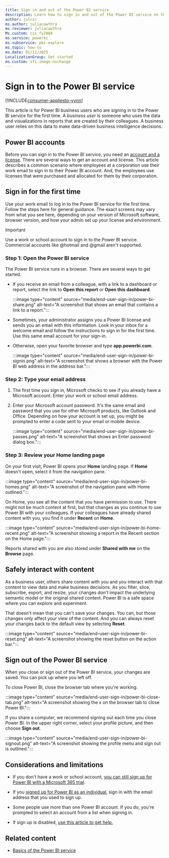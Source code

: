 ```yaml
---
title: Sign in and out of the Power BI service
description: Learn how to sign in and out of the Power BI service on the web and safely interact with your content.
author: julcsc
ms.author: juliacawthra
ms.reviewer: juliacawthra
Ms.custom: css_fy20Q4
ms.service: powerbi
ms.subservice: pbi-explore
ms.topic: how-to
ms.date: 01/11/2025
LocalizationGroup: Get started
ms.custom: sfi-image-nochange
---
```


# Sign in to the Power BI service

[!INCLUDE[consumer-appliesto-yynn](../includes/consumer-appliesto-yynn.md)]

This article is for Power BI business users who are signing in to the Power BI service for the first time. A *business user* is someone who uses the data and visualizations in reports that are created by their colleagues. A business user relies on this data to make data-driven business intelligence decisions. 

## Power BI accounts

Before you can sign in to the Power BI service, you need an [account and a license](end-user-license.md). There are several ways to get an account and license. This article describes a common scenario where employees at a corporation use their work email to sign in to their Power BI account. And, the employees use licenses that were purchased and allocated for them by their corporation. 

## Sign in for the first time

Use your work email to log in to the Power BI service for the first time. Follow the steps here for general guidance. The exact screens may vary from what you see here, depending on your version of Microsoft software, browser version, and how your admin set up your license and environment.

> [!IMPORTANT]
> Use a work or school account to sign in to the Power BI service. Commercial accounts like @hotmail and @gmail aren't supported. 

### Step 1: Open the Power BI service

The Power BI service runs in a browser. There are several ways to get started. 

- If you receive an email from a colleague, with a link to a dashboard or report, select the link to **Open this report** or **Open this dashboard**.

    :::image type="content" source="media/end-user-sign-in/power-bi-share.png" alt-text="A screenshot that shows an email that contains a link to a report.":::

- Sometimes, your administrator assigns you a Power BI license and sends you an email with this information. Look in your inbox for a welcome email and follow the instructions to sign in for the first time. Use this same email account for your sign-in.

- Otherwise, open your favorite browser and type **app.powerbi.com**.

    :::image type="content" source="media/end-user-sign-in/power-bi-signin.png" alt-text="A screenshot that shows a browser with the Power BI web address in the address bar.":::

### Step 2: Type your email address

1. The first time you sign in, Microsoft checks to see if you already have a Microsoft account. Enter your work or school email address.

1. Enter your Microsoft account password. It's the same email and password that you use for other Microsoft products, like Outlook and Office. Depending on how your account is set up, you might be prompted to enter a code sent to your email or mobile device.

    :::image type="content" source="media/end-user-sign-in/power-bi-passes.png" alt-text="A screenshot that shows an Enter password dialog box.":::

### Step 3: Review your Home landing page

On your first visit, Power BI opens your **Home** landing page. If **Home** doesn't open, select it from the navigation pane.

:::image type="content" source="media/end-user-sign-in/power-bi-homes.png" alt-text="A screenshot of the navigation pane with Home outlined.":::

On Home, you see all the content that you have permission to use. There might not be much content at first, but that changes as you continue to use Power BI with your colleagues. If your colleagues have already shared content with you, you find it under **Recent** on **Home**.

:::image type="content" source="media/end-user-sign-in/power-bi-home-recent.png" alt-text="A screenshot showing a report in the Recent section on the Home page.":::

Reports shared with you are also stored under **Shared with me** on the **Browse** page.

## Safely interact with content

As a business user, others share content with you and you interact with that content to view data and make business decisions. As you filter, slice, subscribe, export, and resize, your changes don't impact the underlying semantic model or the original shared content. Power BI is a safe space where you can explore and experiment.

That doesn't mean that you can't save your changes. You can, but those changes only affect your view of the content. And you can always reset your changes back to the default view by selecting **Reset**.

:::image type="content" source="media/end-user-sign-in/power-bi-reset.png" alt-text="A screenshot showing the reset button on the action bar.":::

## Sign out of the Power BI service

When you close or sign out of the Power BI service, your changes are saved. You can pick up where you left off.

To close Power BI, close the browser tab where you're working.

:::image type="content" source="media/end-user-sign-in/power-bi-close-tab.png" alt-text="A screenshot showing the x on the browser tab to close Power BI.":::

If you share a computer, we recommend signing out each time you close Power BI. In the upper right corner, select your profile picture, and then choose **Sign out**.  

:::image type="content" source="media/end-user-sign-in/power-bi-signout.png" alt-text="A screenshot showing the profile menu and sign out is outlined.":::

## Considerations and limitations

- If you don't have a work or school account, [you can still sign up for Power BI with a Microsoft 365 trial](../enterprise/service-admin-signing-up-for-power-bi-with-a-new-office-365-trial.md).

- If you [signed up for Power BI as an individual](../fundamentals/service-self-service-signup-for-power-bi.md), sign in with the email address that you used to sign up.

- Some people use more than one Power BI account. If you do, you're prompted to select an account from a list when signing in.

- If sign up is disabled, [use this article to get help.](../fundamentals/service-self-service-sign-up-help.md)


## Related content

- [Basics of the Power BI service](../fundamentals/service-basic-concepts.md)
